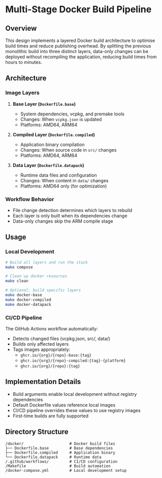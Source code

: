 # Multi-Stage Docker Build Pipeline

## Overview

This design implements a layered Docker build architecture to optimise build times and reduce publishing overhead. By splitting the previous monolithic build into three distinct layers, data-only changes can be deployed without recompiling the application, reducing build times from hours to minutes.

## Architecture

### Image Layers

1. **Base Layer (`Dockerfile.base`)**
   - System dependencies, vcpkg, and premake tools
   - Changes: When `vcpkg.json` is updated
   - Platforms: AMD64, ARM64

2. **Compiled Layer (`Dockerfile.compiled`)**
   - Application binary compilation
   - Changes: When source code in `src/` changes
   - Platforms: AMD64, ARM64

3. **Data Layer (`Dockerfile.datapack`)**
   - Runtime data files and configuration
   - Changes: When content in `data/` changes
   - Platforms: AMD64 only (for optimization)

### Workflow Behavior

- File change detection determines which layers to rebuild
- Each layer is only built when its dependencies change
- Data-only changes skip the ARM compile stage

## Usage

### Local Development

```bash
# Build all layers and run the stack
make compose

# Clean up docker resources
make clean

# Optional: build specific layers
make docker-base
make docker-compiled
make docker-datapack
```

### CI/CD Pipeline

The GitHub Actions workflow automatically:
- Detects changed files (vcpkg.json, src/, data/)
- Builds only affected layers
- Tags images appropriately:
  - `ghcr.io/{org}/{repo}-base:{tag}`
  - `ghcr.io/{org}/{repo}-compiled:{tag}-{platform}`
  - `ghcr.io/{org}/{repo}:{tag}`

## Implementation Details

- Build arguments enable local development without registry dependencies
- Default Dockerfile values reference local images
- CI/CD pipeline overrides these values to use registry images
- First-time builds are fully supported

## Directory Structure

```
/docker/                    # Docker build files
├── Dockerfile.base         # Base dependencies
├── Dockerfile.compiled     # Application binary
└── Dockerfile.datapack     # Runtime data
/.github/workflows/         # CI/CD configuration
/Makefile                   # Build automation
/docker-compose.yml         # Local development setup
```
